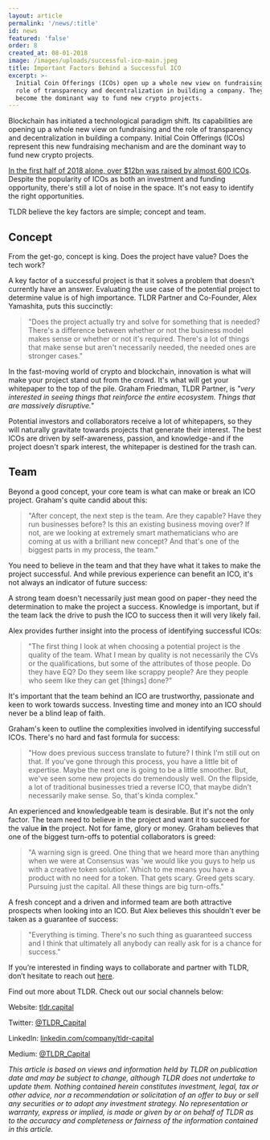 ```yaml
---
layout: article
permalink: '/news/:title'
id: news
featured: 'false'
order: 8
created_at: 08-01-2018
image: /images/uploads/successful-ico-main.jpeg
title: Important Factors Behind a Successful ICO
excerpt: >-
  Initial Coin Offerings (ICOs) open up a whole new view on fundraising and the
  role of transparency and decentralization in building a company. They have
  become the dominant way to fund new crypto projects.
---
```

Blockchain has initiated a technological paradigm shift. Its capabilities are opening up a whole new view on fundraising and the role of transparency and decentralization in building a company. Initial Coin Offerings (ICOs) represent this new fundraising mechanism and are the dominant way to fund new crypto projects.

[In the first half of 2018 alone, over $12bn was raised by almost 600 ICOs](https://www.coinschedule.com/stats.html). Despite the popularity of ICOs as both an investment and funding opportunity, there's still a lot of noise in the space. It's not easy to identify the right opportunities.

TLDR believe the key factors are simple; concept and team.

## Concept

From the get-go, concept is king. Does the project have value? Does the tech work?

A key factor of a successful project is that it solves a problem that doesn't currently have an answer. Evaluating the use case of the potential project to determine value is of high importance. TLDR Partner and Co-Founder, Alex Yamashita, puts this succinctly:

> "Does the project actually try and solve for something that is needed? There's a difference between whether or not the business model makes sense or whether or not it's required. There's a lot of things that make sense but aren't necessarily needed, the needed ones are stronger cases."

In the fast-moving world of crypto and blockchain, innovation is what will make your project stand out from the crowd. It's what will get your whitepaper to the top of the pile. Graham Friedman, TLDR Partner, is _"very interested in seeing things that reinforce the entire ecosystem. Things that are massively disruptive."_

Potential investors and collaborators receive a lot of whitepapers, so they will naturally gravitate towards projects that generate their interest. The best ICOs are driven by self-awareness, passion, and knowledge - and if the project doesn't spark interest, the whitepaper is destined for the trash can.

## Team

Beyond a good concept, your core team is what can make or break an ICO project. Graham's quite candid about this:

> "After concept, the next step is the team. Are they capable? Have they run businesses before? Is this an existing business moving over? If not, are we looking at extremely smart mathematicians who are coming at us with a brilliant new concept? And that's one of the biggest parts in my process, the team."

You need to believe in the team and that they have what it takes to make the project successful. And while previous experience can benefit an ICO, it's not always an indicator of future success:

A strong team doesn't necessarily just mean good on paper - they need the determination to make the project a success. Knowledge is important, but if the team lack the drive to push the ICO to success then it will very likely fail.

Alex provides further insight into the process of identifying successful ICOs:

> "The first thing I look at when choosing a potential project is the quality of the team. What I mean by quality is not necessarily the CVs or the qualifications, but some of the attributes of those people. Do they have EQ? Do they seem like scrappy people? Are they people who seem like they can get \[things] done?"

It's important that the team behind an ICO are trustworthy, passionate and keen to work towards success. Investing time and money into an ICO should never be a blind leap of faith.

Graham's keen to outline the complexities involved in identifying successful ICOs. There's no hard and fast formula for success:

> "How does previous success translate to future? I think I'm still out on that. If you've gone through this process, you have a little bit of expertise. Maybe the next one is going to be a little smoother. But, we've seen some new projects do tremendously well. On the flipside, a lot of traditional businesses tried a reverse ICO, that maybe didn't necessarily make sense. So, that's kinda complex."

An experienced and knowledgeable team is desirable. But it's not the only factor. The team need to believe in the project and want it to succeed for the value **in** the project. Not for fame, glory or money. Graham believes that one of the biggest turn-offs to potential collaborators is greed:

> "A warning sign is greed. One thing that we heard more than anything when we were at Consensus was 'we would like you guys to help us with a creative token solution'. Which to me means you have a product with no need for a token. That gets scary. Greed gets scary. Pursuing just the capital. All these things are big turn-offs."

A fresh concept and a driven and informed team are both attractive prospects when looking into an ICO. But Alex believes this shouldn't ever be taken as a guarantee of success:

> "Everything is timing. There's no such thing as guaranteed success and I think that ultimately all anybody can really ask for is a chance for success."



If you’re interested in finding ways to collaborate and partner with TLDR, don’t hesitate to reach out [here](https://www.tldr.capital/contact).

Find out more about TLDR. Check out our social channels below:

Website: [tldr.capital](https://www.tldr.capital/)

Twitter: [@TLDR_Capital](https://twitter.com/TLDR_Capital)

LinkedIn: [linkedin.com/company/tldr-capital](https://www.linkedin.com/company/tldr-capital/)

Medium: [@TLDR_Capital](https://medium.com/@TLDR_Capital)

_This article is based on views and information held by TLDR on publication date and may be subject to change, although TLDR does not undertake to update them. Nothing contained herein constitutes investment, legal, tax or other advice, nor a recommendation or solicitation of an offer to buy or sell any securities or to adopt any investment strategy. No representation or warranty, express or implied, is made or given by or on behalf of TLDR as to the accuracy and completeness or fairness of the information contained in this article._
